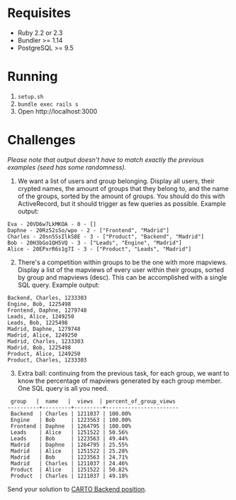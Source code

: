 # Requisites

- Ruby 2.2 or 2.3
- Bundler >= 1.14
- PostgreSQL >= 9.5

# Running

1. `setup.sh`
2. `bundle exec rails s`
3.  Open http://localhost:3000

# Challenges

_Please note that output doesn't have to match exactly the previous examples (seed has some randomness)._

1. We want a list of users and group belonging. Display all users, their crypted names, the amount of groups that they belong to, and the name of the groups, sorted by the amount of groups. You should do this with ActiveRecord, but it should trigger as few queries as possible. Example output:

```
Eva - 20VD6w7LkMKOA - 0 - []
Daphne - 20Rz52sSo/wpo - 2 - ["Frontend", "Madrid"]
Charles - 20sn5SsIlkS8E - 3 - ["Product", "Backend", "Madrid"]
Bob - 20H3bGo1QH5VQ - 3 - ["Leads", "Engine", "Madrid"]
Alice - 20EPxrR6s1g7I - 3 - ["Product", "Leads", "Madrid"]
```

2. There's a competition within groups to be the one with more mapviews. Display a list of the mapviews of every user within their groups, sorted by group and mapviews (desc). This can be accomplished with a single SQL query. Example output:

```
Backend, Charles, 1233303
Engine, Bob, 1225498
Frontend, Daphne, 1279748
Leads, Alice, 1249250
Leads, Bob, 1225498
Madrid, Daphne, 1279748
Madrid, Alice, 1249250
Madrid, Charles, 1233303
Madrid, Bob, 1225498
Product, Alice, 1249250
Product, Charles, 1233303
```

3. Extra ball: continuing from the previous task, for each group, we want to know the percentage of mapviews generated by each group member. One SQL query is all you need.

```
 group   |  name   |  views  | percent_of_group_views
----------+---------+---------+-----------------------
 Backend  | Charles | 1211037 | 100.00% 
 Engine   | Bob     | 1223563 | 100.00%
 Frontend | Daphne  | 1264795 | 100.00%
 Leads    | Alice   | 1251522 | 50.56%
 Leads    | Bob     | 1223563 | 49.44%
 Madrid   | Daphne  | 1264795 | 25.55%
 Madrid   | Alice   | 1251522 | 25.28%
 Madrid   | Bob     | 1223563 | 24.71%
 Madrid   | Charles | 1211037 | 24.46%
 Product  | Alice   | 1251522 | 50.82%
 Product  | Charles | 1211037 | 49.18%
 ```

Send your solution to [CARTO Backend position](https://boards.greenhouse.io/cartodb/jobs/726194#.WT6AaRPyjUI).
